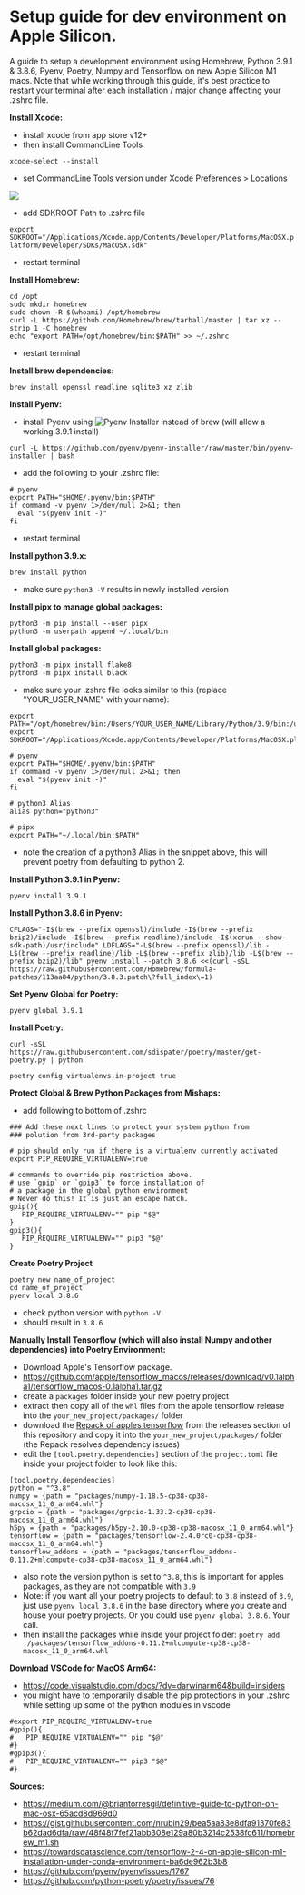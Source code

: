 # Setup guide for dev environment on Apple Silicon.

A guide to setup a development environment using Homebrew, Python 3.9.1 & 3.8.6, Pyenv, Poetry, Numpy and Tensorflow on new Apple Silicon M1 macs. Note that while working through this guide, it's best practice to restart your terminal after each installation / major change affecting your .zshrc file.


__Install Xcode:__
- install xcode from app store v12+
- then install CommandLine Tools

`xcode-select --install`

- set CommandLine Tools version under Xcode Preferences > Locations

![](https://github.com/rybodiddly/Poetry-Pyenv-Homebrew-Numpy-TensorFlow-on-Apple-Silicon-M1/blob/main/xcode_prefs.jpg)

- add SDKROOT Path to .zshrc file

`export SDKROOT="/Applications/Xcode.app/Contents/Developer/Platforms/MacOSX.platform/Developer/SDKs/MacOSX.sdk"`
- restart terminal


__Install Homebrew:__
```
cd /opt
sudo mkdir homebrew
sudo chown -R $(whoami) /opt/homebrew
curl -L https://github.com/Homebrew/brew/tarball/master | tar xz --strip 1 -C homebrew
echo "export PATH=/opt/homebrew/bin:$PATH" >> ~/.zshrc
```
- restart terminal


__Install brew dependencies:__

`brew install openssl readline sqlite3 xz zlib`


__Install Pyenv:__

- install Pyenv using ![Pyenv Installer](https://github.com/pyenv/pyenv-installer) instead of brew (will allow a working 3.9.1 install)

`curl -L https://github.com/pyenv/pyenv-installer/raw/master/bin/pyenv-installer | bash`

- add the following to youir .zshrc file:
```
# pyenv
export PATH="$HOME/.pyenv/bin:$PATH"
if command -v pyenv 1>/dev/null 2>&1; then
  eval "$(pyenv init -)"
fi
```
- restart terminal


__Install python 3.9.x:__

`brew install python`
- make sure `python3 -V` results in newly installed version


__Install pipx to manage global packages:__
```
python3 -m pip install --user pipx
python3 -m userpath append ~/.local/bin
```

__Install global packages:__
```
python3 -m pipx install flake8
python3 -m pipx install black
```

- make sure your .zshrc file looks similar to this (replace "YOUR_USER_NAME" with your name):
```
export PATH="/opt/homebrew/bin:/Users/YOUR_USER_NAME/Library/Python/3.9/bin:/usr/local/bin:/usr/bin:/bin:/usr/sbin:/sbin:/Library/Apple/usr/bin:$PATH"
export SDKROOT="/Applications/Xcode.app/Contents/Developer/Platforms/MacOSX.platform/Developer/SDKs/MacOSX.sdk"

# pyenv
export PATH="$HOME/.pyenv/bin:$PATH"
if command -v pyenv 1>/dev/null 2>&1; then
  eval "$(pyenv init -)"
fi

# python3 Alias
alias python="python3"

# pipx
export PATH="~/.local/bin:$PATH"
```
- note the creation of a python3 Alias in the snippet above, this will prevent poetry from defaulting to python 2.


__Install Python 3.9.1 in Pyenv:__

`pyenv install 3.9.1`


__Install Python 3.8.6 in Pyenv:__
```
CFLAGS="-I$(brew --prefix openssl)/include -I$(brew --prefix bzip2)/include -I$(brew --prefix readline)/include -I$(xcrun --show-sdk-path)/usr/include" LDFLAGS="-L$(brew --prefix openssl)/lib -L$(brew --prefix readline)/lib -L$(brew --prefix zlib)/lib -L$(brew --prefix bzip2)/lib" pyenv install --patch 3.8.6 <<(curl -sSL https://raw.githubusercontent.com/Homebrew/formula-patches/113aa84/python/3.8.3.patch\?full_index\=1)
```

__Set Pyenv Global for Poetry:__

`pyenv global 3.9.1`


__Install Poetry:__
```
curl -sSL https://raw.githubusercontent.com/sdispater/poetry/master/get-poetry.py | python

poetry config virtualenvs.in-project true
```

__Protect Global & Brew Python Packages from Mishaps:__

- add following to bottom of .zshrc
```
### Add these next lines to protect your system python from
### polution from 3rd-party packages

# pip should only run if there is a virtualenv currently activated
export PIP_REQUIRE_VIRTUALENV=true
 
# commands to override pip restriction above.
# use `gpip` or `gpip3` to force installation of
# a package in the global python environment
# Never do this! It is just an escape hatch.
gpip(){
   PIP_REQUIRE_VIRTUALENV="" pip "$@"
}
gpip3(){
   PIP_REQUIRE_VIRTUALENV="" pip3 "$@"
}
```

__Create Poetry Project__
```
poetry new name_of_project
cd name_of_project
pyenv local 3.8.6
```
- check python version with `python -V`
- should result in `3.8.6`


__Manually Install Tensorflow (which will also install Numpy and other dependencies) into Poetry Environment:__

- Download Apple's Tensorflow package.
- https://github.com/apple/tensorflow_macos/releases/download/v0.1alpha1/tensorflow_macos-0.1alpha1.tar.gz
- create a `packages` folder inside your new poetry project
- extract then copy all of the `whl` files from the apple tensorflow release into the `your_new_project/packages/` folder
- download the [Repack of apples tensorflow](https://github.com/rybodiddly/Poetry-Pyenv-Homebrew-Numpy-TensorFlow-on-Apple-Silicon-M1/releases/download/2.4.0rc0-Repack/tensorflow-2.4.0rc0-cp38-cp38-macosx_11_0_arm64.whl) from the releases section of this repository and copy it into the `your_new_project/packages/` folder (the Repack resolves dependency issues)
- edit the `[tool.poetry.dependencies]` section of the `project.toml` file inside your project folder to look like this:
```
[tool.poetry.dependencies]
python = "^3.8"
numpy = {path = "packages/numpy-1.18.5-cp38-cp38-macosx_11_0_arm64.whl"}
grpcio = {path = "packages/grpcio-1.33.2-cp38-cp38-macosx_11_0_arm64.whl"}
h5py = {path = "packages/h5py-2.10.0-cp38-cp38-macosx_11_0_arm64.whl"}
tensorflow = {path = "packages/tensorflow-2.4.0rc0-cp38-cp38-macosx_11_0_arm64.whl"}
tensorflow_addons = {path = "packages/tensorflow_addons-0.11.2+mlcompute-cp38-cp38-macosx_11_0_arm64.whl"}
```
- also note the version python is set to `^3.8`, this is important for apples packages, as they are not compatible with `3.9`
- Note: if you want all your poetry projects to default to `3.8` instead of `3.9`, just use `pyenv local 3.8.6` in the base directory where you create and house your poetry projects. Or you could use `pyenv global 3.8.6`. Your call.
- then install the packages while inside your project folder:
`poetry add ./packages/tensorflow_addons-0.11.2+mlcompute-cp38-cp38-macosx_11_0_arm64.whl`


__Download VSCode for MacOS Arm64:__
- https://code.visualstudio.com/docs/?dv=darwinarm64&build=insiders
- you might have to temporarily disable the pip protections in your .zshrc while setting up some of the python modules in vscode
```
#export PIP_REQUIRE_VIRTUALENV=true
#gpip(){
#   PIP_REQUIRE_VIRTUALENV="" pip "$@"
#}
#gpip3(){
#   PIP_REQUIRE_VIRTUALENV="" pip3 "$@"
#}
```


__Sources:__
- https://medium.com/@briantorresgil/definitive-guide-to-python-on-mac-osx-65acd8d969d0
- https://gist.githubusercontent.com/nrubin29/bea5aa83e8dfa91370fe83b62dad6dfa/raw/48f48f7fef21abb308e129a80b3214c2538fc611/homebrew_m1.sh
- https://towardsdatascience.com/tensorflow-2-4-on-apple-silicon-m1-installation-under-conda-environment-ba6de962b3b8
- https://github.com/pyenv/pyenv/issues/1767
- https://github.com/python-poetry/poetry/issues/76

